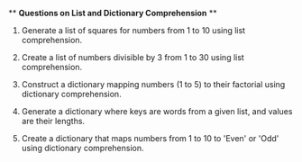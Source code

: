 ** **Questions on List and Dictionary Comprehension** **

1. Generate a list of squares for numbers from 1 to 10 using list comprehension.

2. Create a list of numbers divisible by 3 from 1 to 30 using list comprehension.

3. Construct a dictionary mapping numbers (1 to 5) to their factorial using dictionary comprehension.

4. Generate a dictionary where keys are words from a given list, and values are their lengths.

5. Create a dictionary that maps numbers from 1 to 10 to 'Even' or 'Odd' using dictionary comprehension.

